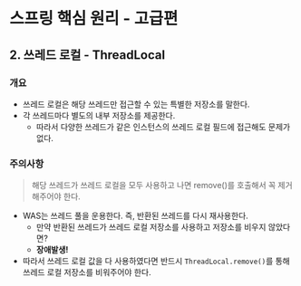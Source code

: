 # 스프링 핵심 원리 - 고급편

## 2. 쓰레드 로컬 - ThreadLocal

### 개요

- 쓰레드 로컬은 해당 쓰레드만 접근할 수 있는 특별한 저장소를 말한다.
- 각 쓰레드마다 별도의 내부 저장소를 제공한다.
  - 따라서 다양한 쓰레드가 같은 인스턴스의 쓰레드 로컬 필드에 접근해도 문제가 없다.

### 주의사항

> 해당 쓰레드가 쓰레드 로컬을 모두 사용하고 나면 remove()를 호출해서 꼭 제거해주어야 한다.

- WAS는 쓰레드 풀을 운용한다. 즉, 반환된 쓰레드를 다시 재사용한다.
  - 만약 반환된 쓰레드가 쓰레드 로컬 저장소를 사용하고 저장소를 비우지 않았다면?
  - **장애발생!**
- 따라서 쓰레드 로컬 값을 다 사용하였다면 반드시 `ThreadLocal.remove()`를 통해 쓰레드 로컬 저장소를 비워주어야 한다.


